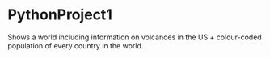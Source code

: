 # PythonProject1
Shows a world including information on volcanoes in the US + colour-coded population of every country in the world.
